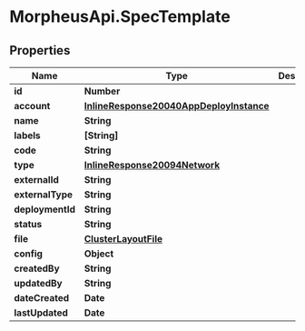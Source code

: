 # MorpheusApi.SpecTemplate

## Properties

Name | Type | Description | Notes
------------ | ------------- | ------------- | -------------
**id** | **Number** |  | [optional] 
**account** | [**InlineResponse20040AppDeployInstance**](InlineResponse20040AppDeployInstance.md) |  | [optional] 
**name** | **String** |  | [optional] 
**labels** | **[String]** |  | [optional] 
**code** | **String** |  | [optional] 
**type** | [**InlineResponse20094Network**](InlineResponse20094Network.md) |  | [optional] 
**externalId** | **String** |  | [optional] 
**externalType** | **String** |  | [optional] 
**deploymentId** | **String** |  | [optional] 
**status** | **String** |  | [optional] 
**file** | [**ClusterLayoutFile**](ClusterLayoutFile.md) |  | [optional] 
**config** | **Object** |  | [optional] 
**createdBy** | **String** |  | [optional] 
**updatedBy** | **String** |  | [optional] 
**dateCreated** | **Date** |  | [optional] 
**lastUpdated** | **Date** |  | [optional] 


